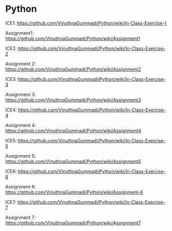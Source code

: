 # Python

ICE1:
https://github.com/VinuthnaGummadi/Python/wiki/In-Class-Exercise-1

Assignment1:
https://github.com/VinuthnaGummadi/Python/wiki/Assignment1

ICE2:
https://github.com/VinuthnaGummadi/Python/wiki/In-Class-Exercise-2

Assignment 2:
https://github.com/VinuthnaGummadi/Python/wiki/Assignment2

ICE3:
https://github.com/VinuthnaGummadi/Python/wiki/In-Class-Exercise-3

Assignment 3:
https://github.com/VinuthnaGummadi/Python/wiki/Assignment3

ICE4:
https://github.com/VinuthnaGummadi/Python/wiki/In-Class-Exercise-4

Assignment 4:
https://github.com/VinuthnaGummadi/Python/wiki/Assignment4

ICE5:
https://github.com/VinuthnaGummadi/Python/wiki/In-Class-Exercise-5

Assignment 5:
https://github.com/VinuthnaGummadi/Python/wiki/Assignment5

ICE6:
https://github.com/VinuthnaGummadi/Python/wiki/In-Class-Exercise-6

Assignment 6:
https://github.com/VinuthnaGummadi/Python/wiki/Assignment-6

ICE7:
https://github.com/VinuthnaGummadi/Python/wiki/In-Class-Exercise-7

Assignment 7:
https://github.com/VinuthnaGummadi/Python/wiki/Assignment7
